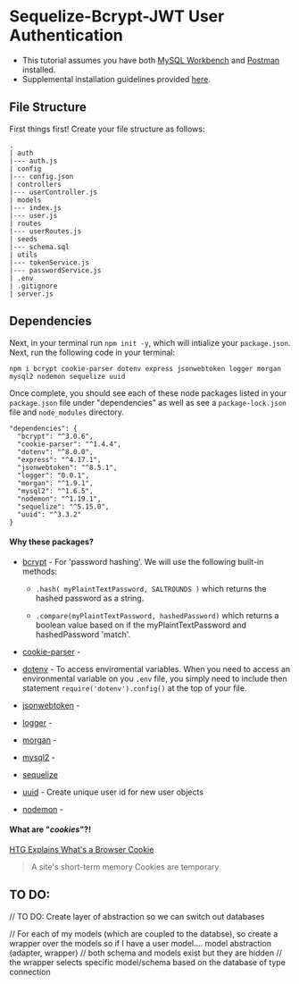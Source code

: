 # Sequelize-Bcrypt-JWT User Authentication
* This tutorial assumes you have both [MySQL Workbench](https://dev.mysql.com/downloads/workbench/) and [Postman](https://www.getpostman.com/downloads/) installed.
* Supplemental installation guidelines provided [here]().

## File Structure
First things first! Create your file structure as follows:
```
.
| auth
|--- auth.js
| config
|--- config.json
| controllers
|--- userController.js
| models
|--- index.js
|--- user.js
| routes
|--- userRoutes.js
| seeds
|--- schema.sql
| utils
|--- tokenService.js
|--- passwordService.js
| .env
| .gitignore
| server.js
```

## Dependencies

Next, in your terminal run `npm init -y`, which will intialize your `package.json`. Next, run the following code in your terminal:
```
npm i bcrypt cookie-parser dotenv express jsonwebtoken logger morgan mysql2 nodemon sequelize uuid
```

Once complete, you should see each of these node packages listed in your `package.json` file under "dependencies" as well as see a `package-lock.json` file and `node_modules` directory.

```
"dependencies": {
  "bcrypt": "^3.0.6",
  "cookie-parser": "^1.4.4",
  "dotenv": "^8.0.0",
  "express": "^4.17.1",
  "jsonwebtoken": "^8.5.1",
  "logger": "0.0.1",
  "morgan": "^1.9.1",
  "mysql2": "^1.6.5",
  "nodemon": "^1.19.1",
  "sequelize": "^5.15.0",
  "uuid": "^3.3.2"
}
```

#### Why these packages?
* [bcrypt](https://www.npmjs.com/package/bcrypt) - For 'password hashing'. We will use the following built-in methods:
  - `.hash( myPlaintTextPassword, SALTROUNDS )` which returns the hashed password as a string.

  - `.compare(myPlaintTextPassword, hashedPassword)` which returns a boolean value based on if the myPlaintTextPassword and hashedPassword 'match'.

* [cookie-parser](https://www.npmjs.com/package/cookie-parser) -
* [dotenv](https://www.npmjs.com/package/dotenv) - To access enviromental variables. When you need to access an environmental variable on you `.env` file, you simply need to include then statement `require('dotenv').config()` at the top of your file.

* [jsonwebtoken](https://www.npmjs.com/package/jsonwebtoken) -
* [logger](https://www.npmjs.com/package/logger) -
* [morgan](https://www.npmjs.com/package/morgan) -
* [mysql2](https://www.npmjs.com/package/mysql) -
* [sequelize](https://www.npmjs.com/package/sequelize)
* [uuid](https://www.npmjs.com/package/uuid) - Create unique user id for new user objects
* [nodemon](https://www.npmjs.com/package/nodemon) -

#### What are "_cookies_"?!
[HTG Explains What's a Browser Cookie](https://www.howtogeek.com/119458/htg-explains-whats-a-browser-cookie/)
> A site's short-term memory
> Cookies are temporary
>




## TO DO:
// TO DO: Create layer of abstraction so we can switch out databases

// For each of my models (which are coupled to the databse), so create a wrapper over the models so if I have a user model....
model abstraction (adapter, wrapper)
// both schema and models exist but they are hidden
// the wrapper selects specific model/schema based on the database of type connection
